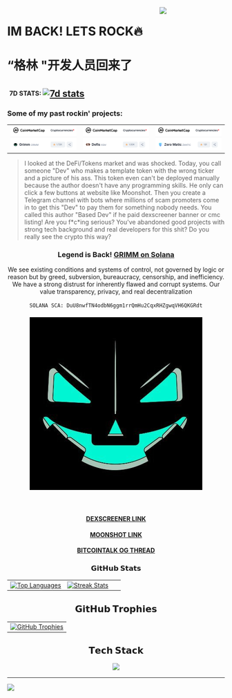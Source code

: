 <img align="right" width="30%" src="Programming.gif">

# IM BACK! LETS ROCK🔥
# “格林 "开发人员回来了
<h2 align="left" style="vertical-align: middle;">
 <a href="https://wakatime.com/@freenetcoder"><img height="20" padding-left=20 src="https://wakatime.com/badge/user/6c66cc47-ce26-48cc-a555-22494865c546.svg" alt=""/></a> <sup><sub>7D STATS: </sub></sup> <a href="https://visitcount.itsvg.in/analytics/freenetcoder"><img height="20" src="https://visitcount.itsvg.in/api?id=freenetcoder&icon=0&color=0" alt="7d stats"/></a>
</h2>
  
  <h3>Some of my past rockin' projects:</h3>
<table width="100%" align="center">
  <tr>
    <td width="30%"><a href="https://coinmarketcap.com/currencies/grimm/" target=_blank><img src="https://raw.githubusercontent.com/freenetcoder/freenetcoder/main/grimm.png"></a>
    </td>
     <td width="30%"><a href="https://coinmarketcap.com/currencies/defis/" target=_blank><img src="https://raw.githubusercontent.com/freenetcoder/freenetcoder/main/defis.png"></a>
    </td>
     <td width="30%"><a href="https://coinmarketcap.com/currencies/zero-matic/" target=_blank><img src="https://raw.githubusercontent.com/freenetcoder/freenetcoder/main/zeromatic.png"></a>
    </td>
  </tr>
</table>


<p><blockquote>I looked at the DeFi/Tokens market and was shocked. Today, you call someone "Dev" who makes a template token with the wrong ticker and a picture of his ass. This token even can't be deployed manually because the author doesn't have any programming skills. He only can click a few buttons at website like Moonshot. Then you create a Telegram channel with bots where millions of scam promoters come in to get this "Dev" to pay them for something nobody needs. You called this author "Based Dev" if he paid dexscreener banner or cmc listing! Are you f*c*ing serious? You've abandoned good projects with strong tech background and real developers for this shit? Do you really see the crypto this way?</blockquote></p>


<h3 align="center">Legend is Back! <a href="https://dexscreener.com/solana/duu8nwftn4odbn6ggm1rrqmhu2cqxrhzgwqvh6qkgrdt">GRIMM on Solana</a><br/></h3>
<p align="center">We see existing conditions and systems of control, not governed by logic or reason but by greed, subversion, bureaucracy, censorship, and inefficiency. We have a strong distrust for inherently flawed and corrupt systems. Our value transparency, privacy, and real decentralization</p>

<p align="center"><code align="center">SOLANA SCA: DuU8nwfTN4odbN6ggm1rrQmHu2CqxRHZgwqVH6QKGRdt</code></p><p align="center">

<h4 align="center"><a href="https://dexscreener.com/solana/duu8nwftn4odbn6ggm1rrqmhu2cqxrhzgwqvh6qkgrdt"><img src="https://raw.githubusercontent.com/freenetcoder/freenetcoder/refs/heads/main/grimmlogo.jpg"></a></h4>
<br/>

 
<h4 align="center"><a href="https://dexscreener.com/solana/duu8nwftn4odbn6ggm1rrqmhu2cqxrhzgwqvh6qkgrdt">DEXSCREENER LINK</a></h4>
<h4 align="center"><a href="https://dexscreener.com/solana/duu8nwftn4odbn6ggm1rrqmhu2cqxrhzgwqvh6qkgrdt">MOONSHOT LINK</a></h4>
<h4 align="center"><a href="https://bitcointalk.org/index.php?topic=5172476">BITCOINTALK OG THREAD</a></h4>



<h3 align="center">𝗚𝗶𝘁𝗛𝘂𝗯 𝗦𝘁𝗮𝘁𝘀</h3>

<table width="100%" align="center">
  <tr>
    <td width="50%">
        <a href="https://github.com/freenetcoder">
          <picture>
            <source media="(prefers-color-scheme: dark)" srcset="https://github-readme-stats.vercel.app/api/top-langs/?username=freenetcoder&layout=compact&hide_border=true&theme=radical&langs_count=10" />
            <source media="(prefers-color-scheme: light)" srcset="https://github-readme-stats.vercel.app/api/top-langs/?username=freenetcoder&layout=compact&langs_count=10&hide_border=true" />
            <img align="center" src="https://github-readme-stats.vercel.app/api/top-langs/?username=freenetcoder&layout=compact&hide_border=true&theme=radical&langs_count=10" alt="Top Languages" />
          </picture>
        </a>
    </td>
    <td width="50%">
        <a href="https://github.com/freenetcoder">
          <picture>
            <source media="(prefers-color-scheme: dark)" srcset="https://github-readme-streak-stats-seven-psi.vercel.app?user=freenetcoder&hide_border=true&theme=radical" />
            <source media="(prefers-color-scheme: light)" srcset="https://github-readme-streak-stats-seven-psi.vercel.app?user=freenetcoder&hide_border=true" />
            <img align="center" src="https://github-readme-streak-stats-seven-psi.vercel.app?user=freenetcoder&hide_border=true&theme=radical" alt="Streak Stats" />
          </picture>
        </a>
    </td>
  </tr>
</table>

<h2 align="center">𝗚𝗶𝘁𝗛𝘂𝗯 𝗧𝗿𝗼𝗽𝗵𝗶𝗲𝘀</h2>

<table width="100%" align="center">
  <tr>
    <td align="center">
        <a href="https://github.com/ryo-ma/github-profile-trophy">
          <picture>
            <source media="(prefers-color-scheme: dark)" srcset="https://github-profile-trophy.vercel.app/?username=freenetcoder&hide_border=true&theme=radical&no-frame=true&no-bg=false&margin-w=4&row=1" />
            <source media="(prefers-color-scheme: light)" srcset="https://github-profile-trophy.vercel.app/?username=freenetcoder&no-frame=true&no-bg=false&margin-w=4&row=1&hide_border=true" />
            <img alt="GitHub Trophies" src="https://github-profile-trophy.vercel.app/?username=freenetcoder&hide_border=true&theme=radical&no-frame=true&no-bg=false&margin-w=4&row=1" />
          </picture>
        <a/>
    </td>
  </tr>
</table>

<h2 align="center">𝗧𝗲𝗰𝗵 𝗦𝘁𝗮𝗰𝗸</h2>

<div align="center">
  <a href="https://skillicons.dev">
    <img src="https://skillicons.dev/icons?i=aiscript,cmake,codepen,css,debian,discord,docker,electron,elixir,gatsby,github,gitlab,go,ipfs,java,js,kali,linux,mysql,mongodb,nix,nodejs,npm,php,py,qt,react,redhat,redis,remix,rust,solidity,tailwind,ts,ubuntu,unity,vercel,vim,vscode,vue,webpack,yarn" />

  </a>
</div>

<hr>

<!-- yhype Installation -->
![](https://hit.yhype.me/github/profile?user_id=138437760)
